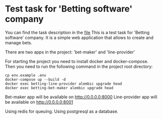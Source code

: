 Test task for 'Betting software' company
=======================================
You can find the task description in the [file](technical-task.pdf)
This is a test task for 'Betting software' company. It is a simple web application that allows to create and manage bets.

There are two apps in the project: 'bet-maker' and 'line-provider'

For starting the project you need to install docker and docker-compose. Then you need to run the following command in the project root directory:

    cp env.example .env
    docker-compose up --build -d
    docker exec betting-line-provider alembic upgrade head
    docker exec betting-bet-maker alembic upgrade head

Bet-maker app will be available on http://0.0.0.0:8000
Line-provider app will be available on http://0.0.0.0:8001

Using redis for queuing. Using postgresql as a database.